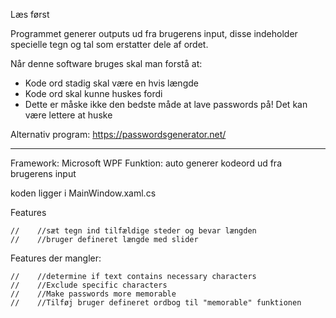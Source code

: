 
Læs først

Programmet generer outputs ud fra brugerens input, disse indeholder specielle tegn og tal som erstatter dele af ordet.

Når denne software bruges skal man forstå at:
 - Kode ord stadig skal være en hvis længde
  - Kode ord skal kunne huskes fordi 
   - Dette er måske ikke den bedste måde at lave passwords på!
     Det kan være lettere at huske 
 
Alternativ program: 
 https://passwordsgenerator.net/
____________________________________________________________

Framework: Microsoft WPF 
Funktion: auto  generer kodeord ud fra brugerens input

koden ligger i MainWindow.xaml.cs

Features

    //    //sæt tegn ind tilfældige steder og bevar længden 
    //    //bruger defineret længde med slider

Features der mangler:

    //    //determine if text contains necessary characters
    //    //Exclude specific characters
    //    //Make passwords more memorable
    //    //Tilføj bruger defineret ordbog til "memorable" funktionen
